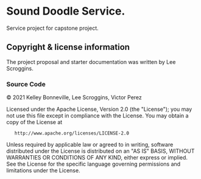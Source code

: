 # Sound Doodle Service.

Service project for capstone project.

## Copyright & license information

The project proposal and starter documentation was written by Lee Scroggins.

### Source Code

&copy; 2021 Kelley Bonneville, Lee Scroggins, Victor Perez

Licensed under the Apache License, Version 2.0 (the "License");
you may not use this file except in compliance with the License.
You may obtain a copy of the License at

       http://www.apache.org/licenses/LICENSE-2.0

Unless required by applicable law or agreed to in writing, software
distributed under the License is distributed on an "AS IS" BASIS,
WITHOUT WARRANTIES OR CONDITIONS OF ANY KIND, either express or implied.
See the License for the specific language governing permissions and
limitations under the License.